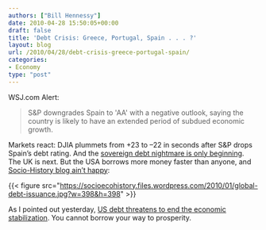 ```yaml
---
authors: ["Bill Hennessy"]
date: 2010-04-28 15:50:05+00:00
draft: false
title: 'Debt Crisis: Greece, Portugal, Spain . . . ?'
layout: blog
url: /2010/04/28/debt-crisis-greece-portugal-spain/
categories:
- Economy
type: "post"
---
```


WSJ.com Alert:

 

>   
> 
> S&P downgrades Spain to 'AA' with a negative outlook, saying the country is likely to have an extended period of subdued economic growth.
> 
> 

 

Markets react: DJIA plummets from +23 to –22 in seconds after S&P drops Spain’s debt rating. And the [sovereign debt nightmare is only beginning](https://finance.yahoo.com/news/Why-Sovereign-Debt-Pain-Has-cnbc-1467398234.html?x=0&sec=topStories&pos=4&asset=&ccode=). The UK is next. But the USA borrows more money faster than anyone, and [Socio-History blog ain’t happy](https://socioecohistory.wordpress.com/2010/01/23/the-global-debt-bomb/):

 

{{< figure src="https://socioecohistory.files.wordpress.com/2010/01/global-debt-issuance.jpg?w=398&h=398" >}}


 

As I pointed out yesterday, [US debt threatens to end the economic stabilization](https://hennessysview.com/2010/04/27/greece-americas-future/). You cannot borrow your way to prosperity. 
